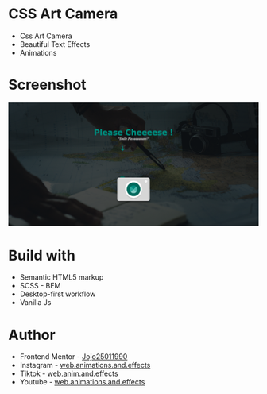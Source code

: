 # CSS Art Camera

-   Css Art Camera
-   Beautiful Text Effects
-   Animations

# Screenshot

![](./Screenshot%20Camera%20Animation.png)

# Build with

-   Semantic HTML5 markup
-   SCSS - BEM
-   Desktop-first workflow
-   Vanilla Js

# Author

-   Frontend Mentor - [Jojo25011990](https://www.frontendmentor.io/profile/Jojo25011990)
-   Instagram - [web.animations.and.effects](https://www.instagram.com/web.animations.and.effects)
-   Tiktok - [web.anim.and.effects](https://www.tiktok.com/@web.anim.and.effects)
-   Youtube - [web.animations.and.effects](https://www.youtube.com/@web.animations.and.effects)
